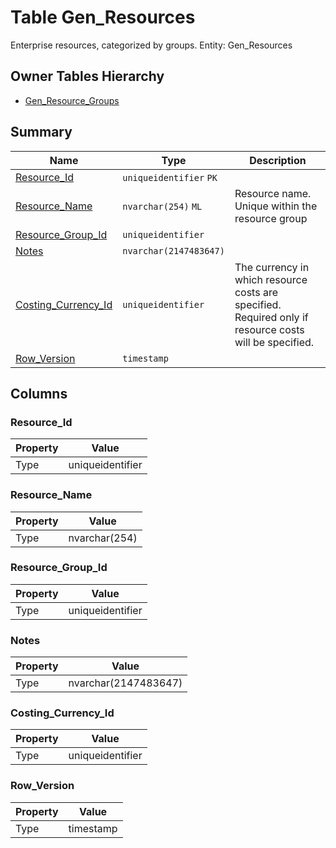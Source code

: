 # Table Gen_Resources

Enterprise resources, categorized by groups. Entity: Gen_Resources

## Owner Tables Hierarchy

* [Gen_Resource_Groups](Gen_Resource_Groups.md)

## Summary

| Name | Type | Description |
| - | - | --- |
|[Resource_Id](#resource_id)|`uniqueidentifier` `PK`||
|[Resource_Name](#resource_name)|`nvarchar(254)` `ML`|Resource name. Unique within the resource group|
|[Resource_Group_Id](#resource_group_id)|`uniqueidentifier` ||
|[Notes](#notes)|`nvarchar(2147483647)` ||
|[Costing_Currency_Id](#costing_currency_id)|`uniqueidentifier` |The currency in which resource costs are specified. Required only if resource costs will be specified.|
|[Row_Version](#row_version)|`timestamp` ||

## Columns

### Resource_Id

| Property | Value |
| - | - |
|Type|uniqueidentifier|

### Resource_Name

| Property | Value |
| - | - |
|Type|nvarchar(254)|

### Resource_Group_Id

| Property | Value |
| - | - |
|Type|uniqueidentifier|

### Notes

| Property | Value |
| - | - |
|Type|nvarchar(2147483647)|

### Costing_Currency_Id

| Property | Value |
| - | - |
|Type|uniqueidentifier|

### Row_Version

| Property | Value |
| - | - |
|Type|timestamp|


